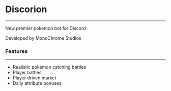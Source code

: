 # Discorion
---
New premier pokemon bot for Discord

Developed by MonoChrome Studios

### Features
---

- Realistic pokemon catching battles
- Player battles
- Player driven market
- Daily attribute bonuses
